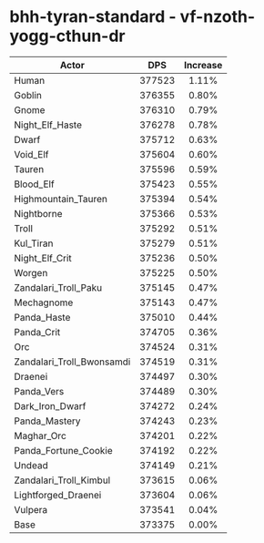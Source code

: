 # bhh-tyran-standard - vf-nzoth-yogg-cthun-dr
| Actor | DPS | Increase |
|---|:---:|:---:|
|Human|377523|1.11%|
|Goblin|376355|0.80%|
|Gnome|376310|0.79%|
|Night_Elf_Haste|376278|0.78%|
|Dwarf|375712|0.63%|
|Void_Elf|375604|0.60%|
|Tauren|375596|0.59%|
|Blood_Elf|375423|0.55%|
|Highmountain_Tauren|375394|0.54%|
|Nightborne|375366|0.53%|
|Troll|375292|0.51%|
|Kul_Tiran|375279|0.51%|
|Night_Elf_Crit|375236|0.50%|
|Worgen|375225|0.50%|
|Zandalari_Troll_Paku|375145|0.47%|
|Mechagnome|375143|0.47%|
|Panda_Haste|375010|0.44%|
|Panda_Crit|374705|0.36%|
|Orc|374524|0.31%|
|Zandalari_Troll_Bwonsamdi|374519|0.31%|
|Draenei|374497|0.30%|
|Panda_Vers|374489|0.30%|
|Dark_Iron_Dwarf|374272|0.24%|
|Panda_Mastery|374243|0.23%|
|Maghar_Orc|374201|0.22%|
|Panda_Fortune_Cookie|374192|0.22%|
|Undead|374149|0.21%|
|Zandalari_Troll_Kimbul|373615|0.06%|
|Lightforged_Draenei|373604|0.06%|
|Vulpera|373541|0.04%|
|Base|373375|0.00%|
